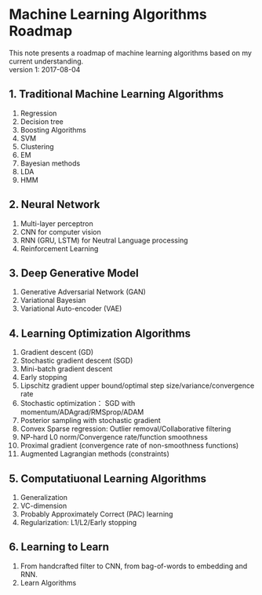 # Machine Learning Algorithms Roadmap
This note presents a roadmap of machine learning algorithms based on my current understanding.<br>
version 1: 2017-08-04

## 1\. Traditional Machine Learning Algorithms

1. Regression
2. Decision tree
3. Boosting Algorithms
4. SVM
5. Clustering
6. EM
7. Bayesian methods
8. LDA
9. HMM

## 2\. Neural Network

1. Multi-layer perceptron
2. CNN for computer vision
3. RNN (GRU, LSTM) for Neutral Language processing
4. Reinforcement Learning

## 3\. Deep Generative Model

1. Generative Adversarial Network (GAN)
2. Variational Bayesian
3. Variational Auto-encoder (VAE)

## 4\. Learning Optimization Algorithms

1. Gradient descent (GD)
2. Stochastic gradient descent (SGD)
3. Mini-batch gradient descent
4. Early stopping
5. Lipschitz gradient upper bound/optimal step size/variance/convergence rate
6. Stochastic optimization： SGD with momentum/ADAgrad/RMSprop/ADAM
7. Posterior sampling with stochastic gradient
8. Convex Sparse regression: Outlier removal/Collaborative filtering
9. NP-hard L0 norm/Convergence rate/function smoothness
10. Proximal gradient (convergence rate of non-smoothness functions)
11. Augmented Lagrangian methods (constraints)

## 5\. Computatiuonal Learning Algorithms

1. Generalization
2. VC-dimension
3. Probably Approximately Correct (PAC) learning
4. Regularization: L1/L2/Early stopping

## 6\. Learning to Learn

1. From handcrafted filter to CNN, from bag-of-words to embedding and RNN.
2. Learn Algorithms
